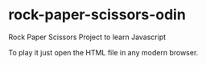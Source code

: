 # rock-paper-scissors-odin
Rock Paper Scissors Project to learn Javascript

To play it just open the HTML file in any modern browser.
